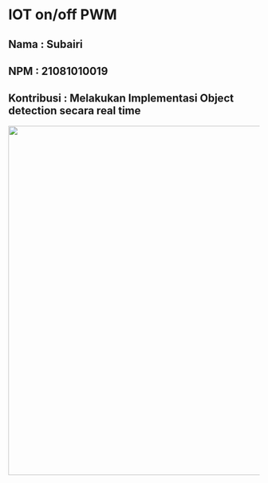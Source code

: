
# IOT on/off PWM

## Nama : Subairi
## NPM : 21081010019
## Kontribusi : Melakukan Implementasi Object detection secara real time
<p>
  <img src="https://github.com/subaaaiii/Object-Detection-SSD/assets/134286891/3c031ec1-e0c9-4328-ba2c-a7a4a1faf0f2" alt="" class="img-responsive" width="700">
</p>





